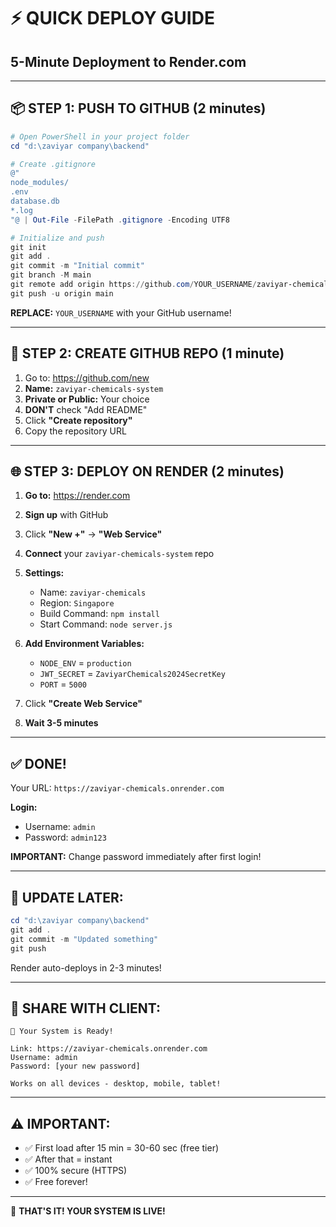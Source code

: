 # ⚡ QUICK DEPLOY GUIDE
## 5-Minute Deployment to Render.com

---

## 📦 **STEP 1: PUSH TO GITHUB** (2 minutes)

```powershell
# Open PowerShell in your project folder
cd "d:\zaviyar company\backend"

# Create .gitignore
@"
node_modules/
.env
database.db
*.log
"@ | Out-File -FilePath .gitignore -Encoding UTF8

# Initialize and push
git init
git add .
git commit -m "Initial commit"
git branch -M main
git remote add origin https://github.com/YOUR_USERNAME/zaviyar-chemicals-system.git
git push -u origin main
```

**REPLACE:** `YOUR_USERNAME` with your GitHub username!

---

## 🚀 **STEP 2: CREATE GITHUB REPO** (1 minute)

1. Go to: https://github.com/new
2. **Name:** `zaviyar-chemicals-system`
3. **Private or Public:** Your choice
4. **DON'T** check "Add README"
5. Click **"Create repository"**
6. Copy the repository URL

---

## 🌐 **STEP 3: DEPLOY ON RENDER** (2 minutes)

1. **Go to:** https://render.com
2. **Sign up** with GitHub
3. Click **"New +"** → **"Web Service"**
4. **Connect** your `zaviyar-chemicals-system` repo
5. **Settings:**
   - Name: `zaviyar-chemicals`
   - Region: `Singapore`
   - Build Command: `npm install`
   - Start Command: `node server.js`
   
6. **Add Environment Variables:**
   - `NODE_ENV` = `production`
   - `JWT_SECRET` = `ZaviyarChemicals2024SecretKey`
   - `PORT` = `5000`

7. Click **"Create Web Service"**
8. **Wait 3-5 minutes**

---

## ✅ **DONE!**

Your URL: `https://zaviyar-chemicals.onrender.com`

**Login:**
- Username: `admin`
- Password: `admin123`

**IMPORTANT:** Change password immediately after first login!

---

## 🔄 **UPDATE LATER:**

```powershell
cd "d:\zaviyar company\backend"
git add .
git commit -m "Updated something"
git push
```

Render auto-deploys in 2-3 minutes!

---

## 📱 **SHARE WITH CLIENT:**

```
🎉 Your System is Ready!

Link: https://zaviyar-chemicals.onrender.com
Username: admin
Password: [your new password]

Works on all devices - desktop, mobile, tablet!
```

---

## ⚠️ **IMPORTANT:**

- ✅ First load after 15 min = 30-60 sec (free tier)
- ✅ After that = instant
- ✅ 100% secure (HTTPS)
- ✅ Free forever!

---

🚀 **THAT'S IT! YOUR SYSTEM IS LIVE!**

